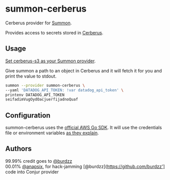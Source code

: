 # summon-cerberus

Cerberus provider for [Summon](https://conjurinc.github.io/summon).

Provides access to secrets stored in [Cerberus](http://engineering.nike.com/cerberus/).

## Usage

[Set cerberus-s3 as your Summon provider](https://github.com/conjurinc/summon#flags).

Give summon a path to an object in Cerberus and it will fetch it for you and
print the value to stdout.

```bash
summon --provider summon-cerberus \
--yaml 'DATADOG_API_TOKEN: !var datadog_api_token' \
printenv DATADOG_API_TOKEN
seifadimVugOydOacjuerfijadnoQuaf
```


## Configuration

summon-cerberus uses the [official AWS Go SDK](https://github.com/aws/aws-sdk-go).
It will use the credentials file or environment variables [as they explain](https://github.com/aws/aws-sdk-go#configuring-credentials).

## Authors
99.99% credit goes to [@burdzz](https://github.com/burdzz)  
00.01% [@anapsix](https://github.com/anapsix), for hack-jamming [@burdzz](https://github.com/burdzz'] code into Conjur provider
